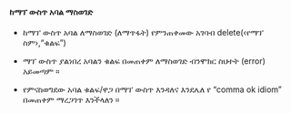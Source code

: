 #### ከማፕ ውስጥ አባል ማስወገድ
 
- ከማፕ ውስጥ አባል ለማስወገድ (ለማጥፋት) የምንጠቀመው አገባብ delete(‹የማፕ ስም›,“ቁልፍ”)

- ማፕ ውስጥ ያልነበረ አባልን ቁልፍ በመጠቀም ለማስወገድ ብንሞክር ስህተት (error) አይመጣም ። 

- የምናስወግደው አባል ቁልፍ/ዋጋ በማፕ ውስጥ እንዳለና እንደሌለ  የ “comma ok idiom” በመጠቀም ማረጋገጥ እንችላለን ።
